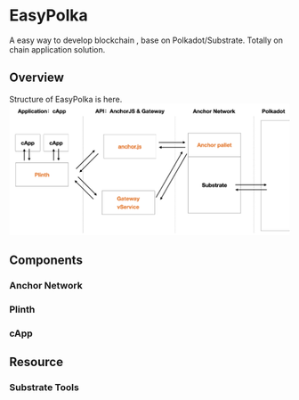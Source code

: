 # EasyPolka

A easy way to develop blockchain , base on Polkadot/Substrate. Totally on chain application solution.

## Overview

Structure of EasyPolka is here.
![EasyPolka Structure](https://github.com/ff13dfly/EasyPolka/blob/main/images/structure.png?raw=true)

## Components

### Anchor Network

### Plinth

### cApp

## Resource

### Substrate Tools
